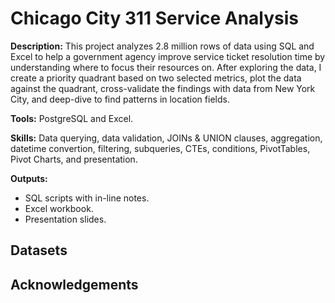# Chicago City 311 Service Analysis

**Description:** This project analyzes 2.8 million rows of data using SQL and Excel to help a government agency improve service ticket resolution time by understanding where to focus their resources on. After exploring the data, I create a priority quadrant based on two selected metrics, plot the data against the quadrant, cross-validate the findings with data from New York City, and deep-dive to find patterns in location fields.

**Tools:** PostgreSQL and Excel.

**Skills:** Data querying, data validation, JOINs & UNION clauses, aggregation, datetime convertion, filtering, subqueries, CTEs, conditions, PivotTables, Pivot Charts, and presentation.

**Outputs:**  
- SQL scripts with in-line notes.
- Excel workbook.
- Presentation slides.

## Datasets

## Acknowledgements

